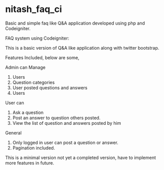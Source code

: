 nitash_faq_ci
======

Basic and simple faq like Q&A application developed using php and Codeigniter.

FAQ system using Codeigniter:

This is a basic version of Q&A like application along with twitter bootstrap.

Features Included, below are some,

Admin can Manage 

1) Users<br/>
2) Question categories<br/>
3) User posted questions and answers<br/>
4) Users

User can

1) Ask a question<br/>
2) Post an answer to question others posted.<br/>
3) View the list of question and answers posted by him

General

1) Only logged in user can post a question or answer.<br/>
2) Pagination included.
 

This is a minimal version not yet a completed version, have to implement more features in future.
